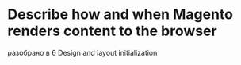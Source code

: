 # Describe how and when Magento renders content to the browser

разобрано в 6 Design and layout initialization

